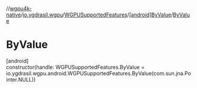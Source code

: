 //[wgpu4k-native](../../../../index.md)/[io.ygdrasil.wgpu](../../index.md)/[WGPUSupportedFeatures](../index.md)/[[android]ByValue](index.md)/[ByValue](-by-value.md)

# ByValue

[android]\
constructor(handle: WGPUSupportedFeatures.ByValue = io.ygdrasil.wgpu.android.WGPUSupportedFeatures.ByValue(com.sun.jna.Pointer.NULL))